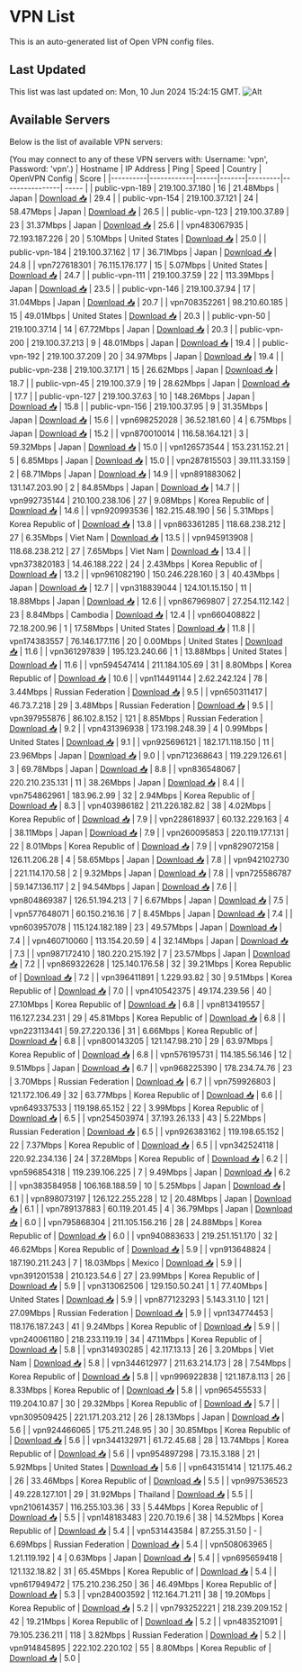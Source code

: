 # VPN List

This is an auto-generated list of Open VPN config files.

## Last Updated

This list was last updated on: Mon, 10 Jun 2024 15:24:15 GMT.
![Alt](https://repobeats.axiom.co/api/embed/186b98318ef1479477931607c1ad7d823f12451f.svg "Repobeats analytics image")

## Available Servers

Below is the list of available VPN servers:

(You may connect to any of these VPN servers with: Username: 'vpn', Password: 'vpn'.)
| Hostname | IP Address | Ping | Speed | Country | OpenVPN Config | Score |
|----------|------------|------|-------|---------|----------------| ----- |
| public-vpn-189 | 219.100.37.180 | 16 | 21.48Mbps | Japan | [Download 📥](./configs/server_0_JP.ovpn) | 29.4 |
| public-vpn-154 | 219.100.37.121 | 24 | 58.47Mbps | Japan | [Download 📥](./configs/server_1_JP.ovpn) | 26.5 |
| public-vpn-123 | 219.100.37.89 | 23 | 31.37Mbps | Japan | [Download 📥](./configs/server_2_JP.ovpn) | 25.6 |
| vpn483067935 | 72.193.187.226 | 20 | 5.10Mbps | United States | [Download 📥](./configs/server_3_US.ovpn) | 25.0 |
| public-vpn-184 | 219.100.37.162 | 17 | 36.71Mbps | Japan | [Download 📥](./configs/server_4_JP.ovpn) | 24.8 |
| vpn727618301 | 76.115.176.177 | 15 | 5.07Mbps | United States | [Download 📥](./configs/server_5_US.ovpn) | 24.7 |
| public-vpn-111 | 219.100.37.59 | 22 | 113.39Mbps | Japan | [Download 📥](./configs/server_6_JP.ovpn) | 23.5 |
| public-vpn-146 | 219.100.37.94 | 17 | 31.04Mbps | Japan | [Download 📥](./configs/server_7_JP.ovpn) | 20.7 |
| vpn708352261 | 98.210.60.185 | 15 | 49.01Mbps | United States | [Download 📥](./configs/server_8_US.ovpn) | 20.3 |
| public-vpn-50 | 219.100.37.14 | 14 | 67.72Mbps | Japan | [Download 📥](./configs/server_9_JP.ovpn) | 20.3 |
| public-vpn-200 | 219.100.37.213 | 9 | 48.01Mbps | Japan | [Download 📥](./configs/server_10_JP.ovpn) | 19.4 |
| public-vpn-192 | 219.100.37.209 | 20 | 34.97Mbps | Japan | [Download 📥](./configs/server_11_JP.ovpn) | 19.4 |
| public-vpn-238 | 219.100.37.171 | 15 | 26.62Mbps | Japan | [Download 📥](./configs/server_12_JP.ovpn) | 18.7 |
| public-vpn-45 | 219.100.37.9 | 19 | 28.62Mbps | Japan | [Download 📥](./configs/server_13_JP.ovpn) | 17.7 |
| public-vpn-127 | 219.100.37.63 | 10 | 148.26Mbps | Japan | [Download 📥](./configs/server_14_JP.ovpn) | 15.8 |
| public-vpn-156 | 219.100.37.95 | 9 | 31.35Mbps | Japan | [Download 📥](./configs/server_15_JP.ovpn) | 15.6 |
| vpn698252028 | 36.52.181.60 | 4 | 6.75Mbps | Japan | [Download 📥](./configs/server_16_JP.ovpn) | 15.2 |
| vpn870010014 | 116.58.164.121 | 3 | 59.32Mbps | Japan | [Download 📥](./configs/server_17_JP.ovpn) | 15.0 |
| vpn126573544 | 153.231.152.21 | 5 | 6.85Mbps | Japan | [Download 📥](./configs/server_18_JP.ovpn) | 15.0 |
| vpn287815503 | 39.111.33.159 | 2 | 68.71Mbps | Japan | [Download 📥](./configs/server_19_JP.ovpn) | 14.9 |
| vpn891883062 | 131.147.203.90 | 2 | 84.85Mbps | Japan | [Download 📥](./configs/server_20_JP.ovpn) | 14.7 |
| vpn992735144 | 210.100.238.106 | 27 | 9.08Mbps | Korea Republic of | [Download 📥](./configs/server_21_KR.ovpn) | 14.6 |
| vpn920993536 | 182.215.48.190 | 56 | 5.31Mbps | Korea Republic of | [Download 📥](./configs/server_22_KR.ovpn) | 13.8 |
| vpn863361285 | 118.68.238.212 | 27 | 6.35Mbps | Viet Nam | [Download 📥](./configs/server_23_VN.ovpn) | 13.5 |
| vpn945913908 | 118.68.238.212 | 27 | 7.65Mbps | Viet Nam | [Download 📥](./configs/server_24_VN.ovpn) | 13.4 |
| vpn373820183 | 14.46.188.222 | 24 | 2.43Mbps | Korea Republic of | [Download 📥](./configs/server_25_KR.ovpn) | 13.2 |
| vpn961082190 | 150.246.228.160 | 3 | 40.43Mbps | Japan | [Download 📥](./configs/server_26_JP.ovpn) | 12.7 |
| vpn318839044 | 124.101.15.150 | 11 | 18.88Mbps | Japan | [Download 📥](./configs/server_27_JP.ovpn) | 12.6 |
| vpn867969807 | 27.254.112.142 | 23 | 8.84Mbps | Cambodia | [Download 📥](./configs/server_28_KH.ovpn) | 12.4 |
| vpn660408822 | 72.18.200.96 | 1 | 17.58Mbps | United States | [Download 📥](./configs/server_29_US.ovpn) | 11.8 |
| vpn174383557 | 76.146.177.116 | 20 | 0.00Mbps | United States | [Download 📥](./configs/server_30_US.ovpn) | 11.6 |
| vpn361297839 | 195.123.240.66 | 1 | 13.88Mbps | United States | [Download 📥](./configs/server_31_US.ovpn) | 11.6 |
| vpn594547414 | 211.184.105.69 | 31 | 8.80Mbps | Korea Republic of | [Download 📥](./configs/server_32_KR.ovpn) | 10.6 |
| vpn114491144 | 2.62.242.124 | 78 | 3.44Mbps | Russian Federation | [Download 📥](./configs/server_33_RU.ovpn) | 9.5 |
| vpn650311417 | 46.73.7.218 | 29 | 3.48Mbps | Russian Federation | [Download 📥](./configs/server_34_RU.ovpn) | 9.5 |
| vpn397955876 | 86.102.8.152 | 121 | 8.85Mbps | Russian Federation | [Download 📥](./configs/server_35_RU.ovpn) | 9.2 |
| vpn431396938 | 173.198.248.39 | 4 | 0.99Mbps | United States | [Download 📥](./configs/server_36_US.ovpn) | 9.1 |
| vpn925696121 | 182.171.118.150 | 11 | 23.96Mbps | Japan | [Download 📥](./configs/server_37_JP.ovpn) | 9.0 |
| vpn712368643 | 119.229.126.61 | 3 | 69.78Mbps | Japan | [Download 📥](./configs/server_38_JP.ovpn) | 8.8 |
| vpn836548067 | 220.210.235.131 | 11 | 38.26Mbps | Japan | [Download 📥](./configs/server_39_JP.ovpn) | 8.4 |
| vpn754862961 | 183.96.2.99 | 32 | 2.94Mbps | Korea Republic of | [Download 📥](./configs/server_40_KR.ovpn) | 8.3 |
| vpn403986182 | 211.226.182.82 | 38 | 4.02Mbps | Korea Republic of | [Download 📥](./configs/server_41_KR.ovpn) | 7.9 |
| vpn228618937 | 60.132.229.163 | 4 | 38.11Mbps | Japan | [Download 📥](./configs/server_42_JP.ovpn) | 7.9 |
| vpn260095853 | 220.119.177.131 | 22 | 8.01Mbps | Korea Republic of | [Download 📥](./configs/server_43_KR.ovpn) | 7.9 |
| vpn829072158 | 126.11.206.28 | 4 | 58.65Mbps | Japan | [Download 📥](./configs/server_44_JP.ovpn) | 7.8 |
| vpn942102730 | 221.114.170.58 | 2 | 9.32Mbps | Japan | [Download 📥](./configs/server_45_JP.ovpn) | 7.8 |
| vpn725586787 | 59.147.136.117 | 2 | 94.54Mbps | Japan | [Download 📥](./configs/server_46_JP.ovpn) | 7.6 |
| vpn804869387 | 126.51.194.213 | 7 | 6.67Mbps | Japan | [Download 📥](./configs/server_47_JP.ovpn) | 7.5 |
| vpn577648071 | 60.150.216.16 | 7 | 8.45Mbps | Japan | [Download 📥](./configs/server_48_JP.ovpn) | 7.4 |
| vpn603957078 | 115.124.182.189 | 23 | 49.57Mbps | Japan | [Download 📥](./configs/server_49_JP.ovpn) | 7.4 |
| vpn460710060 | 113.154.20.59 | 4 | 32.14Mbps | Japan | [Download 📥](./configs/server_50_JP.ovpn) | 7.3 |
| vpn987172410 | 180.220.215.192 | 7 | 23.57Mbps | Japan | [Download 📥](./configs/server_51_JP.ovpn) | 7.2 |
| vpn869322628 | 125.140.176.58 | 32 | 39.21Mbps | Korea Republic of | [Download 📥](./configs/server_52_KR.ovpn) | 7.2 |
| vpn396411891 | 1.229.93.82 | 30 | 9.51Mbps | Korea Republic of | [Download 📥](./configs/server_53_KR.ovpn) | 7.0 |
| vpn410542375 | 49.174.239.56 | 40 | 27.10Mbps | Korea Republic of | [Download 📥](./configs/server_54_KR.ovpn) | 6.8 |
| vpn813419557 | 116.127.234.231 | 29 | 45.81Mbps | Korea Republic of | [Download 📥](./configs/server_55_KR.ovpn) | 6.8 |
| vpn223113441 | 59.27.220.136 | 31 | 6.66Mbps | Korea Republic of | [Download 📥](./configs/server_56_KR.ovpn) | 6.8 |
| vpn800143205 | 121.147.98.210 | 29 | 63.97Mbps | Korea Republic of | [Download 📥](./configs/server_57_KR.ovpn) | 6.8 |
| vpn576195731 | 114.185.56.146 | 12 | 9.51Mbps | Japan | [Download 📥](./configs/server_58_JP.ovpn) | 6.7 |
| vpn968225390 | 178.234.74.76 | 23 | 3.70Mbps | Russian Federation | [Download 📥](./configs/server_59_RU.ovpn) | 6.7 |
| vpn759926803 | 121.172.106.49 | 32 | 63.77Mbps | Korea Republic of | [Download 📥](./configs/server_60_KR.ovpn) | 6.6 |
| vpn649337533 | 119.198.65.152 | 22 | 3.99Mbps | Korea Republic of | [Download 📥](./configs/server_61_KR.ovpn) | 6.5 |
| vpn254503974 | 37.193.26.133 | 43 | 5.22Mbps | Russian Federation | [Download 📥](./configs/server_62_RU.ovpn) | 6.5 |
| vpn926383162 | 119.198.65.152 | 22 | 7.37Mbps | Korea Republic of | [Download 📥](./configs/server_63_KR.ovpn) | 6.5 |
| vpn342524118 | 220.92.234.136 | 24 | 37.28Mbps | Korea Republic of | [Download 📥](./configs/server_64_KR.ovpn) | 6.2 |
| vpn596854318 | 119.239.106.225 | 7 | 9.49Mbps | Japan | [Download 📥](./configs/server_65_JP.ovpn) | 6.2 |
| vpn383584958 | 106.168.188.59 | 10 | 5.25Mbps | Japan | [Download 📥](./configs/server_66_JP.ovpn) | 6.1 |
| vpn898073197 | 126.122.255.228 | 12 | 20.48Mbps | Japan | [Download 📥](./configs/server_67_JP.ovpn) | 6.1 |
| vpn789137883 | 60.119.201.45 | 4 | 36.79Mbps | Japan | [Download 📥](./configs/server_68_JP.ovpn) | 6.0 |
| vpn795868304 | 211.105.156.216 | 28 | 24.88Mbps | Korea Republic of | [Download 📥](./configs/server_69_KR.ovpn) | 6.0 |
| vpn940883633 | 219.251.151.170 | 32 | 46.62Mbps | Korea Republic of | [Download 📥](./configs/server_70_KR.ovpn) | 5.9 |
| vpn913648824 | 187.190.211.243 | 7 | 18.03Mbps | Mexico | [Download 📥](./configs/server_71_MX.ovpn) | 5.9 |
| vpn391201538 | 210.123.54.6 | 27 | 23.99Mbps | Korea Republic of | [Download 📥](./configs/server_72_KR.ovpn) | 5.9 |
| vpn313062506 | 129.150.50.241 | 1 | 77.40Mbps | United States | [Download 📥](./configs/server_73_US.ovpn) | 5.9 |
| vpn877123293 | 5.143.31.10 | 121 | 27.09Mbps | Russian Federation | [Download 📥](./configs/server_74_RU.ovpn) | 5.9 |
| vpn134774453 | 118.176.187.243 | 41 | 9.24Mbps | Korea Republic of | [Download 📥](./configs/server_75_KR.ovpn) | 5.9 |
| vpn240061180 | 218.233.119.19 | 34 | 47.11Mbps | Korea Republic of | [Download 📥](./configs/server_76_KR.ovpn) | 5.8 |
| vpn314930285 | 42.117.13.13 | 26 | 3.20Mbps | Viet Nam | [Download 📥](./configs/server_77_VN.ovpn) | 5.8 |
| vpn344612977 | 211.63.214.173 | 28 | 7.54Mbps | Korea Republic of | [Download 📥](./configs/server_78_KR.ovpn) | 5.8 |
| vpn996922838 | 121.187.8.113 | 26 | 8.33Mbps | Korea Republic of | [Download 📥](./configs/server_79_KR.ovpn) | 5.8 |
| vpn965455533 | 119.204.10.87 | 30 | 29.32Mbps | Korea Republic of | [Download 📥](./configs/server_80_KR.ovpn) | 5.7 |
| vpn309509425 | 221.171.203.212 | 26 | 28.13Mbps | Japan | [Download 📥](./configs/server_81_JP.ovpn) | 5.6 |
| vpn924466065 | 175.211.248.95 | 30 | 30.85Mbps | Korea Republic of | [Download 📥](./configs/server_82_KR.ovpn) | 5.6 |
| vpn344132971 | 61.72.45.68 | 28 | 13.74Mbps | Korea Republic of | [Download 📥](./configs/server_83_KR.ovpn) | 5.6 |
| vpn954897298 | 73.15.3.188 | 21 | 5.92Mbps | United States | [Download 📥](./configs/server_84_US.ovpn) | 5.6 |
| vpn643151414 | 121.175.46.2 | 26 | 33.46Mbps | Korea Republic of | [Download 📥](./configs/server_85_KR.ovpn) | 5.5 |
| vpn997536523 | 49.228.127.101 | 29 | 31.92Mbps | Thailand | [Download 📥](./configs/server_86_TH.ovpn) | 5.5 |
| vpn210614357 | 116.255.103.36 | 33 | 5.44Mbps | Korea Republic of | [Download 📥](./configs/server_87_KR.ovpn) | 5.5 |
| vpn148183483 | 220.70.19.6 | 38 | 14.52Mbps | Korea Republic of | [Download 📥](./configs/server_88_KR.ovpn) | 5.4 |
| vpn531443584 | 87.255.31.50 | - | 6.69Mbps | Russian Federation | [Download 📥](./configs/server_89_RU.ovpn) | 5.4 |
| vpn508063965 | 1.21.119.192 | 4 | 0.63Mbps | Japan | [Download 📥](./configs/server_90_JP.ovpn) | 5.4 |
| vpn695659418 | 121.132.18.82 | 31 | 65.45Mbps | Korea Republic of | [Download 📥](./configs/server_91_KR.ovpn) | 5.4 |
| vpn617949472 | 175.210.236.250 | 36 | 46.49Mbps | Korea Republic of | [Download 📥](./configs/server_92_KR.ovpn) | 5.3 |
| vpn284003592 | 112.164.71.211 | 38 | 19.20Mbps | Korea Republic of | [Download 📥](./configs/server_93_KR.ovpn) | 5.2 |
| vpn793252221 | 218.239.209.152 | 42 | 19.21Mbps | Korea Republic of | [Download 📥](./configs/server_94_KR.ovpn) | 5.2 |
| vpn483521091 | 79.105.236.211 | 118 | 3.82Mbps | Russian Federation | [Download 📥](./configs/server_95_RU.ovpn) | 5.2 |
| vpn914845895 | 222.102.220.102 | 55 | 8.80Mbps | Korea Republic of | [Download 📥](./configs/server_96_KR.ovpn) | 5.0 |
